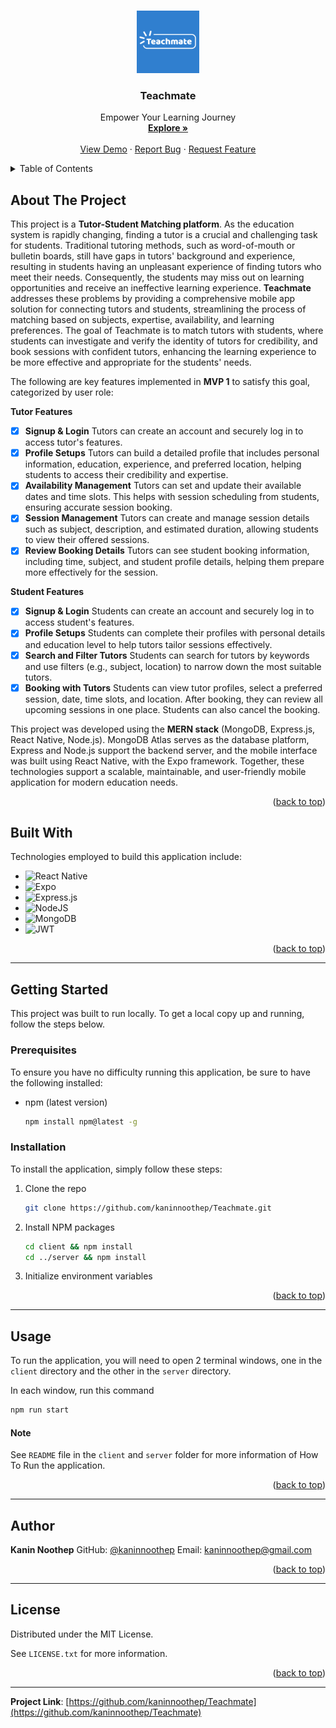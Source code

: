<a name="readme-top"></a>

<!-- PROJECT LOGO -->
<br />
<div align="center">
  <a href="https://github.com/kaninnoothep/Teachmate">
    <img src="client/assets/images/adaptive-icon.png" alt="Logo" width="100" height="100">
  </a>

  <h3 align="center">Teachmate</h3>

  <p align="center">
    Empower Your Learning Journey
    <br />
    <a href="https://github.com/kaninnoothep/Teachmate"><strong>Explore »</strong></a>
    <br />
    <br />
    <a href="https://drive.google.com/file/d/1lDS2fPy3Nth1clOyNSEFzVpQRRPOf5o2/view?usp=sharing">View Demo</a>
    ·
    <a href="https://github.com/kaninnoothep/Teachmate/issues/new?labels=bug&template=bug-report---.md">Report Bug</a>
    ·
    <a href="https://github.com/kaninnoothep/Teachmate/issues/new?labels=enhancement&template=feature-request---.md">Request Feature</a>
  </p>
</div>

<!-- TABLE OF CONTENTS -->
<details>
  <summary>Table of Contents</summary>
  <ol>
    <li>
      <a href="#about-the-project">About The Project</a>
      <ul>
        <li><a href="#built-with">Built With</a></li>
      </ul>
    </li>
    <li>
      <a href="#getting-started">Getting Started</a>
      <ul>
        <li><a href="#prerequisites">Prerequisites</a></li>
        <li><a href="#installation">Installation</a></li>
      </ul>
    </li>
    <li><a href="#usage">Usage</a></li>
    <li><a href="#author">Author</a></li>
    <li><a href="#license">License</a></li>
  </ol>
</details>

<!-- ABOUT THE PROJECT -->

## About The Project

This project is a **Tutor-Student Matching platform**. As the education system is rapidly changing, finding a tutor is a crucial and challenging task for students. Traditional tutoring methods, such as word-of-mouth or bulletin boards, still have gaps in tutors' background and experience, resulting in students having an unpleasant experience of finding tutors who meet their needs. Consequently, the students may miss out on learning opportunities and receive an ineffective learning experience. **Teachmate** addresses these problems by providing a comprehensive mobile app solution for connecting tutors and students, streamlining the process of matching based on subjects, expertise, availability, and learning preferences. The goal of Teachmate is to match tutors with students, where students can investigate and verify the identity of tutors for credibility, and book sessions with confident tutors, enhancing the learning experience to be more effective and appropriate for the students' needs.

The following are key features implemented in **MVP 1** to satisfy this goal, categorized by user role:

**Tutor Features**

- [x] **Signup & Login**
      Tutors can create an account and securely log in to access tutor's features.
- [x] **Profile Setups**
      Tutors can build a detailed profile that includes personal information, education, experience, and preferred location, helping students to access their credibility and expertise.
- [x] **Availability Management**
      Tutors can set and update their available dates and time slots. This helps with session scheduling from students, ensuring accurate session booking.
- [x] **Session Management**
      Tutors can create and manage session details such as subject, description, and estimated duration, allowing students to view their offered sessions.
- [x] **Review Booking Details**
      Tutors can see student booking information, including time, subject, and student profile details, helping them prepare more effectively for the session.

**Student Features**

- [x] **Signup & Login**
      Students can create an account and securely log in to access student's features.
- [x] **Profile Setups**
      Students can complete their profiles with personal details and education level to help tutors tailor sessions effectively.
- [x] **Search and Filter Tutors**
      Students can search for tutors by keywords and use filters (e.g., subject, location) to narrow down the most suitable tutors.
- [x] **Booking with Tutors**
      Students can view tutor profiles, select a preferred session, date, time slots, and location. After booking, they can review all upcoming sessions in one place. Students can also cancel the booking.

This project was developed using the **MERN stack** (MongoDB, Express.js, React Native, Node.js). MongoDB Atlas serves as the database platform, Express and Node.js support the backend server, and the mobile interface was built using React Native, with the Expo framework. Together, these technologies support a scalable, maintainable, and user-friendly mobile application for modern education needs.

<p align="right">(<a href="#readme-top">back to top</a>)</p>

## Built With

Technologies employed to build this application include:

- ![React Native](https://img.shields.io/badge/React_Native-%2320232a.svg?logo=react&logoColor=%2361DAFB)
- ![Expo](https://img.shields.io/badge/Expo-000020?logo=expo&logoColor=fff)
- ![Express.js](https://img.shields.io/badge/express.js-%23404d59.svg?style=for-the-badge&logo=express&logoColor=%2361DAFB)
- ![NodeJS](https://img.shields.io/badge/node.js-6DA55F?style=for-the-badge&logo=node.js&logoColor=white)
- ![MongoDB](https://img.shields.io/badge/MongoDB-%234ea94b.svg?style=for-the-badge&logo=mongodb&logoColor=white)
- ![JWT](https://img.shields.io/badge/JWT-black?style=for-the-badge&logo=JSON%20web%20tokens)

<p align="right">(<a href="#readme-top">back to top</a>)</p>

---

<!-- GETTING STARTED -->

## Getting Started

This project was built to run locally. To get a local copy up and running, follow the steps below.

### Prerequisites

To ensure you have no difficulty running this application, be sure to have the following installed:

- npm (latest version)
  ```sh
  npm install npm@latest -g
  ```

### Installation

To install the application, simply follow these steps:

1. Clone the repo
   ```sh
   git clone https://github.com/kaninnoothep/Teachmate.git
   ```
2. Install NPM packages
   ```sh
   cd client && npm install
   cd ../server && npm install
   ```
3. Initialize environment variables

<p align="right">(<a href="#readme-top">back to top</a>)</p>

---

<!-- USAGE -->

## Usage

To run the application, you will need to open 2 terminal windows, one in the `client` directory and the other in the `server` directory.

In each window, run this command

```sh
npm run start
```

#### Note

See `README` file in the `client` and `server` folder for more information of How To Run the application.

<p align="right">(<a href="#readme-top">back to top</a>)</p>

---

<!-- CONTACT -->

## Author

**Kanin Noothep**
GitHub: [@kaninnoothep](https://github.com/kaninnoothep)
Email: [kaninnoothep@gmail.com](mailto:kaninnoothep@gmail.com)

<p align="right">(<a href="#readme-top">back to top</a>)</p>

---

<!-- LICENSE -->

## License

Distributed under the MIT License.

See `LICENSE.txt` for more information.

<p align="right">(<a href="#readme-top">back to top</a>)</p>

---

**Project Link**: [https://github.com/kaninnoothep/Teachmate](https://github.com/kaninnoothep/Teachmate)

